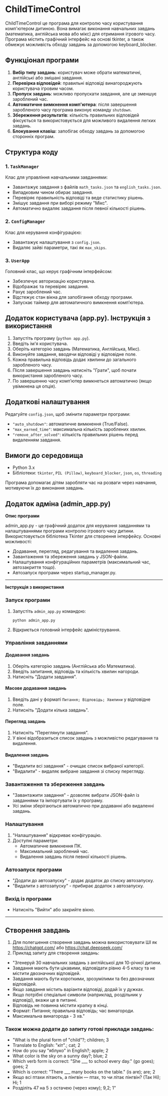# ChildTimeControl
ChildTimeControl це програма для контролю часу користування комп'ютером дитиною. Вона вимагає виконання навчальних завдань (математика, англійська мова або мікс) для отримання ігрового часу. Програма містить графічний інтерфейс на основі tkinter, а також обмежує можливість обходу завдань за допомогою keyboard_blocker.

## Функціонал програми
1. **Вибір типу завдань**: користувач може обрати математичні, англійські або змішані завдання.
2. **Перевірка відповідей**: правильні відповіді винагороджують користувача ігровим часом.
3. **Пропуск завдань**: можливо пропускати завдання, але це зменшує зароблений час.
4. **Автоматичне вимкнення комп'ютера**: після завершення заробленого часу програма виконує команду `shutdown`.
5. **Збереження результатів**: кількість правильних відповідей фіксується та використовується для можливого видалення легких завдань.
6. **Блокування клавіш**: запобігає обходу завдань за допомогою сторонніх програм.

## Структура коду
### 1. `TaskManager`
Клас для управління навчальними завданнями:
- Завантажує завдання з файлів `math_tasks.json` та `english_tasks.json`.
- Випадковим чином обирає завдання.
- Перевіряє правильність відповіді та веде статистику рішень.
- Змішує завдання при виборі режиму "Мікс".
- Автоматично видаляє завдання після певної кількості рішень.

### 2. `ConfigManager`
Клас для керування конфігурацією:
- Завантажує налаштування з `config.json`.
- Видаляє зайві параметри, такі як `max_skips`.

### 3. `UserApp`
Головний клас, що керує графічним інтерфейсом:
- Забезпечує авторизацію користувача.
- Відображає та перевіряє завдання.
- Рахує зароблений час.
- Відстежує стан вікна для запобігання обходу програми.
- Запускає таймер для автоматичного вимкнення комп’ютера.

## Додаток користувача (app.py). Інструкція з використання
1. Запустіть програму (`python app.py`).
2. Введіть ім'я користувача.
3. Оберіть категорію завдань (Математика, Англійська, Мікс).
4. Виконуйте завдання, вводячи відповіді у відповідне поле.
5. Кожна правильна відповідь додає хвилини до загального заробленого часу.
6. Після завершення завдань натисніть "Грати", щоб почати використання заробленого часу.
7. По завершенню часу комп’ютер вимкнеться автоматично (якщо увімкнена ця опція).

## Додаткові налаштування
Редагуйте `config.json`, щоб змінити параметри програми:
- `"auto_shutdown"`: автоматичне вимкнення (True/False).
- `"max_earned_time"`: максимальна кількість зароблених хвилин.
- `"remove_after_solved"`: кількість правильних рішень перед видаленням завдання.

## Вимоги до середовища
- Python 3.x
- Бібліотеки: `tkinter`, `PIL (Pillow)`, `keyboard_blocker`, `json`, `os`, `threading`

Програма допомагає дітям заробляти час на розваги через навчання, мотивуючи їх до виконання завдань.


## Додаток адміна (admin_app.py)

**Опис програми**

admin_app.py - це графічний додаток для керування завданнями та налаштуваннями програми контролю ігрового часу дитини. Використовується бібліотека Tkinter для створення інтерфейсу. Основні можливості:
- Додавання, перегляд, редагування та видалення завдань.
- Завантаження та збереження завдань у JSON-файли.
- Налаштування конфігураційних параметрів (максимальний час, автозакриття тощо).
- Автозапуск програми через startup_manager.py.

---

**Інструкція з використання**

### Запуск програми
1. Запустіть `admin_app.py` командою:
   ```sh
   python admin_app.py
   ```

2. Відкриється головний інтерфейс адміністрування.

### Управління завданнями
#### Додавання завдань
1. Оберіть категорію завдань (Англійська або Математика).
2. Введіть запитання, відповідь та кількість хвилин нагороди.
3. Натисніть "Додати завдання".

#### Масове додавання завдань
1. Введіть дані у форматі `Питання; Відповідь; Хвилини` у відповідне поле.
2. Натисніть "Додати кілька завдань".

#### Перегляд завдань
1. Натисніть "Переглянути завдання".
2. У вікні відобразиться список завдань з можливістю редагування та видалення.

#### Видалення завдань
- "Видалити всі завдання" - очищає список вибраної категорії.
- "Видалити" - видаляє вибране завдання зі списку перегляду.

### Завантаження та збереження завдань
- "Завантажити завдання" - дозволяє вибрати JSON-файл із завданнями та імпортувати їх у програму.
- Усі зміни зберігаються автоматично при додаванні або видаленні завдань.

### Налаштування
1. "Налаштування" відкриває конфігурацію.
2. Доступні параметри:
   - Автоматичне вимкнення ПК.
   - Максимальний зароблений час.
   - Видалення завдань після певної кількості рішень.

### Автозапуск програми
- "Додати до автозапуску" - додає додаток до списку автозапуску.
- "Видалити з автозапуску" - прибирає додаток з автозапуску.

### Вихід із програми
- Натисніть "Вийти" або закрийте вікно.

---

## Створення завдань

1. Для полегшення створення завдань можна використовувати ШІ як https://chatgpt.com/ або https://chat.deepseek.com/
2. Приклад запиту для створення завдань:
- "Згенеруй 30 навчальних завдань з англійської для 10-річної дитини. 
- Завдання мають бути цікавими, відповідати рівню 4-5 класу та не містити двозначних відповідей.
- Завдання мають бути короткими, зрозумілими та без двозначних відповідей.
- Якщо завдання містить варіанти відповіді, додай їх у дужках.
- Якщо потрібні спеціальні символи (наприклад, роздільник у відповіді), вкажи це в питанні.
- Відповідь не повинна містити крапку в кінці.
- Формат: Питання; правильна відповідь; час винагороди.
- Максимальна винагорода - 3 хв."

### Також можна додати до запиту готові приклади завдань: 
- "What is the plural form of "child"?; children; 3  
- Translate to English: "кіт".; cat; 2  
- How do you say "яблуко" in English?; apple; 2  
- What color is the sky on a sunny day?; blue; 2  
- Which verb form is correct: "She ___ to school every day." (go goes); goes; 2  
- Which is correct: "There ___ many books on the table." (is are); are; 2  
- Якщо всі птахи літають, а пінгвін — птах, то чи літає пінгвін? (Так Ні); Ні; 1  
- Розділіть 47 на 5 з остачею (через кому); 9,2; 1"  
 



